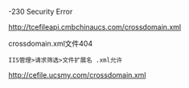 -230
Security Error	


http://tcefileapi.cmbchinaucs.com/crossdomain.xml

crossdomain.xml文件404

```
IIS管理>请求筛选>文件扩展名 .xml允许
```

http://cefile.ucsmy.com/crossdomain.xml

